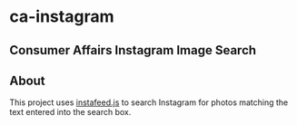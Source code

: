 # ca-instagram

## Consumer Affairs Instagram Image Search

## About
This project uses [instafeed.js](http://instafeedjs.com "instafeed.js") to search Instagram for photos matching the text entered into the search box.

